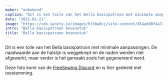 ```yaml
---
maker: "onbekend"
caption: "Dit is een toile van het Bella basispatroon met minimale aanpassingen"
date: "2021-01-21"
image: "https://cdn.sanity.io/images/hl5bw8cj/site-content/854a688f4a7447de0b44f8371dbb2d3e0fdce9ea-1488x1680.jpg"
intro: "Bella basispatroon bovenstuk"
title: "Bella basispatroon bovenstuk"
---
```



Dit is een toile van het Bella basispatroon met minimale aanpassingen. De naadwaarde aan de halslijn is weggeknipt en de naden werden niet afgewerkt, maar verder is het gemaakt zoals het gegenereerd werd.

<Note>

Deze foto komt van de [FreeSewing Discord](https://discord.freesewing.org/) en is hier gedeeld met toestemming.

</Note>


